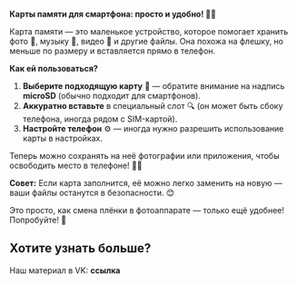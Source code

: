 **Карты памяти для смартфона: просто и удобно! 📱💾**

Карта памяти — это маленькое устройство, которое помогает хранить фото 📸, музыку 🎵, видео 🎥 и другие файлы. Она похожа на флешку, но меньше по размеру и вставляется прямо в телефон.  

**Как ей пользоваться?**  
1. **Выберите подходящую карту** 🛒 — обратите внимание на надпись **microSD** (обычно подходит для смартфонов).  
2. **Аккуратно вставьте** в специальный слот 🔍 (он может быть сбоку телефона, иногда рядом с SIM-картой).  
3. **Настройте телефон** ⚙️ — иногда нужно разрешить использование карты в настройках.  

Теперь можно сохранять на неё фотографии или приложения, чтобы освободить место в телефоне! 📲💡  

**Совет:** Если карта заполнится, её можно легко заменить на новую — ваши файлы останутся в безопасности. 😊  

Это просто, как смена плёнки в фотоаппарате — только ещё удобнее! Попробуйте! 🚀

## Хотите узнать больше?
Наш материал в VK: **ссылка**